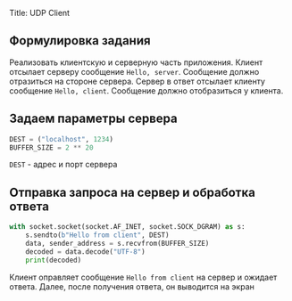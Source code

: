 Title: UDP Client

## Формулировка задания

Реализовать клиентскую и серверную часть приложения. Клиент отсылает серверу
сообщение `Hello, server`. Сообщение должно отразиться на стороне сервера.
Сервер в ответ отсылает клиенту сообщение `Hello, client`. Сообщение должно
отобразиться у клиента.


## Задаем параметры сервера 
```python
DEST = ("localhost", 1234)
BUFFER_SIZE = 2 ** 20
```
`DEST` - адрес и порт сервера
## Отправка запроса на сервер и обработка ответа
```python
with socket.socket(socket.AF_INET, socket.SOCK_DGRAM) as s:
    s.sendto(b"Hello from client", DEST)
    data, sender_address = s.recvfrom(BUFFER_SIZE)
    decoded = data.decode("UTF-8")
    print(decoded)
```
Клиент оправляет сообщение `Hello from client` на сервер и ожидает ответа. 
Далее, после получения ответа, он выводится на экран
